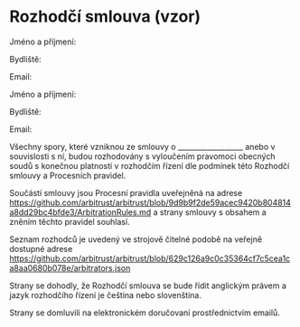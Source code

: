 # Rozhodčí smlouva (vzor)

Jméno a příjmení:

Bydliště:

Email:

Jméno a příjmení:

Bydliště:

Email:


Všechny spory, které vzniknou ze smlouvy o __________________ anebo v souvislosti s ní, budou rozhodovány s vyloučením pravomoci obecných soudů s konečnou platností v rozhodčím řízení dle podmínek této Rozhodčí smlouvy a Procesních pravidel.

Součástí smlouvy jsou Procesní pravidla uveřejněná na adrese
https://github.com/arbitrust/arbitrust/blob/9d9b9f2de59acec9420b804814a8dd29bc4bfde3/ArbitrationRules.md a strany smlouvy s obsahem a zněním těchto pravidel souhlasí.

Seznam rozhodců je uvedený ve strojově čitelné podobě na veřejně dostupné adrese https://github.com/arbitrust/arbitrust/blob/629c126a9c0c35364cf7c5cea1ca8aa0680b078e/arbitrators.json

Strany se dohodly, že Rozhodčí smlouva se bude řídit anglickým právem a jazyk rozhodčího řízení je čeština nebo slovenština.

Strany se domluvili na elektronickém doručovaní prostřednictvím emailů.
